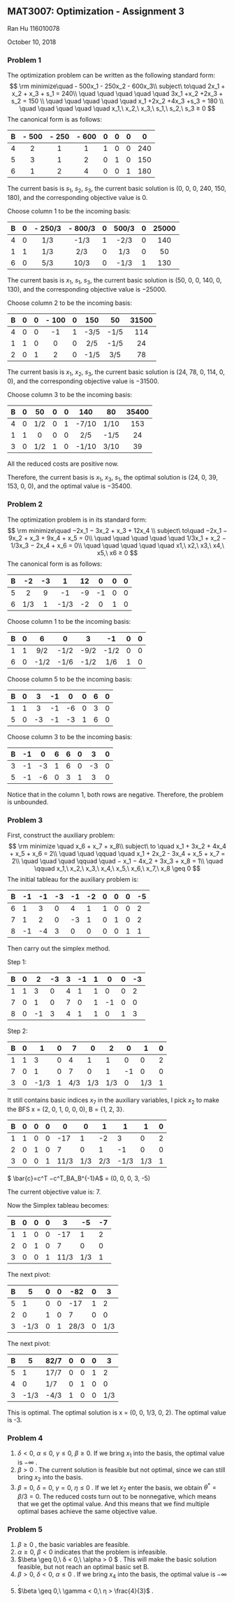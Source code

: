 ## MAT3007: Optimization - Assignment 3

Ran Hu  116010078 

October 10, 2018

### Problem 1

The optimization problem can be written as the following standard form: 
$$
\rm minimize\quad - 500x_1 - 250x_2 - 600x_3\\
subject\ to\quad 2x_1 + x_2 + x_3 + s_1 = 240\\
\quad \quad \quad \quad \quad 3x_1 +x_2 +2x_3 + s_2 = 150 \\
\quad \quad \quad \quad \quad x_1 +2x_2 +4x_3 +s_3 = 180 \\
\quad \quad \quad \quad \quad x_1,\ x_2,\ x_3,\ s_1,\ s_2,\ s_3 ≥ 0
$$
The canonical form is as follows:

|  B   | - 500 | - 250 | - 600 |  0   |  0   |  0   |  0   |
| :--: | :---: | :---: | :---: | :--: | :--: | :--: | :--: |
|  4   |   2   |   1   |   1   |  1   |  0   |  0   | 240  |
|  5   |   3   |   1   |   2   |  0   |  1   |  0   | 150  |
|  6   |   1   |   2   |   4   |  0   |  0   |  1   | 180  |

The current basis is $s_1,\ s_2,\ s_3$, the current basic solution is (0, 0, 0, 240, 150, 180), and the corresponding objective value is 0.

Choose column 1 to be the incoming basis:

|  B   |  0   | - 250/3 | - 800/3 |  0   | 500/3 |  0   | 25000 |
| :--: | :--: | :-----: | :-----: | :--: | :---: | :--: | :---: |
|  4   |  0   |   1/3   |  -1/3   |  1   | -2/3  |  0   |  140  |
|  1   |  1   |   1/3   |   2/3   |  0   |  1/3  |  0   |  50   |
|  6   |  0   |   5/3   |  10/3   |  0   | -1/3  |  1   |  130  |

The current basis is $x_1,\ s_1,\ s_3$, the current basic solution is (50, 0, 0, 140, 0, 130), and the corresponding objective value is $-$25000.

Choose column 2 to be the incoming basis:

|  B   |  0   |  0   | - 100 |  0   | 150  |  50  | 31500 |
| :--: | :--: | :--: | :---: | :--: | :--: | :--: | :---: |
|  4   |  0   |  0   |  -1   |  1   | -3/5 | -1/5 |  114  |
|  1   |  1   |  0   |   0   |  0   | 2/5  | -1/5 |  24   |
|  2   |  0   |  1   |   2   |  0   | -1/5 | 3/5  |  78   |

The current basis is $x_1,\ x_2,\ s_3$, the current basic solution is (24, 78, 0, 114, 0, 0), and the corresponding objective value is $-$31500.

Choose column 3 to be the incoming basis:

|  B   |  0   |  50  |  0   |  0   |  140  |  80  | 35400 |
| :--: | :--: | :--: | :--: | :--: | :---: | :--: | :---: |
|  4   |  0   | 1/2  |  0   |  1   | -7/10 | 1/10 |  153  |
|  1   |  1   |  0   |  0   |  0   |  2/5  | -1/5 |  24   |
|  3   |  0   | 1/2  |  1   |  0   | -1/10 | 3/10 |  39   |

All the reduced costs are positive now. 

Therefore, the current basis is $x_1,\ x_3,\ s_1$, the optimal solution is (24, 0, 39, 153, 0, 0), and the optimal value is $-$35400.



### Problem 2

The optimization problem is in its standard form:
$$
\rm minimize\quad −2x_1 − 3x_2 + x_3 + 12x_4 \\
subject\ to\quad −2x_1 − 9x_2 + x_3 + 9x_4 + x_5 = 0\\
\quad \quad \quad \quad \quad 1/3x_1 + x_2 − 1/3x_3 − 2x_4 + x_6 = 0\\
\quad \quad \quad \quad \quad x1,\ x2,\ x3,\ x4,\ x5,\ x6 ≥ 0
$$
The canonical form is as follows:

|  B   |  -2  |  -3  |  1   |  12  |  0   |  0   |  0   |
| :--: | :--: | :--: | :--: | :--: | :--: | :--: | :--: |
|  5   |  2   |  9   |  -1  |  -9  |  -1  |  0   |  0   |
|  6   | 1/3  |  1   | -1/3 |  -2  |  0   |  1   |  0   |

Choose column 1 to be the incoming basis:

|  B   |  0   |  6   |  0   |  3   |  -1  |  0   |  0   |
| :--: | :--: | :--: | :--: | :--: | :--: | :--: | :--: |
|  1   |  1   | 9/2  | -1/2 | -9/2 | -1/2 |  0   |  0   |
|  6   |  0   | -1/2 | -1/6 | -1/2 | 1/6  |  1   |  0   |

Choose column 5 to be the incoming basis:

|  B   |  0   |  3   |  -1  |  0   |  0   |  6   |  0   |
| :--: | :--: | :--: | :--: | :--: | :--: | :--: | :--: |
|  1   |  1   |  3   |  -1  |  -6  |  0   |  3   |  0   |
|  5   |  0   |  -3  |  -1  |  -3  |  1   |  6   |  0   |

Choose column 3 to be the incoming basis:

|  B   |  -1  |  0   |  6   |  6   |  0   |  3   |  0   |
| :--: | :--: | :--: | :--: | :--: | :--: | :--: | :--: |
|  3   |  -1  |  -3  |  1   |  6   |  0   |  -3  |  0   |
|  5   |  -1  |  -6  |  0   |  3   |  1   |  3   |  0   |

Notice that in the column 1, both rows are negative. Therefore, the problem is unbounded.



### Problem 3

First, construct the auxiliary problem:
$$
\rm minimize \quad x_6 + x_7 + x_8\\
subject\ to \quad x_1 + 3x_2 + 4x_4 + x_5 + x_6 = 2\\
\quad \quad \qquad \quad x_1 + 2x_2 - 3x_4 + x_5 + x_7 = 2\\
\quad \quad \quad \qquad \quad − x_1 − 4x_2 + 3x_3 + x_8 = 1\\
\quad \qquad x_1,\ x_2,\ x_3,\ x_4,\ x_5,\ x_6,\ x_7,\ x_8 \geq 0
$$
The initial tableau for the auxiliary problem is:

| B    | -1   | -1   | -3   | -1   | -2   | 0    | 0    | 0    | -5   |
| ---- | ---- | ---- | ---- | ---- | ---- | ---- | ---- | ---- | ---- |
| 6    | 1    | 3    | 0    | 4    | 1    | 1    | 0    | 0    | 2    |
| 7    | 1    | 2    | 0    | -3   | 1    | 0    | 1    | 0    | 2    |
| 8    | -1   | -4   | 3    | 0    | 0    | 0    | 0    | 1    | 1    |

Then carry out the simplex method.

Step 1:

| B    | 0    | 2    | -3   | 3    | -1   | 1    | 0    | 0    | -3   |
| ---- | ---- | ---- | ---- | ---- | ---- | ---- | ---- | ---- | ---- |
| 1    | 1    | 3    | 0    | 4    | 1    | 1    | 0    | 0    | 2    |
| 7    | 0    | 1    | 0    | 7    | 0    | 1    | -1   | 0    | 0    |
| 8    | 0    | -1   | 3    | 4    | 1    | 1    | 0    | 1    | 3    |

Step 2:

| B    | 0    | 1    | 0    | 7    | 0    | 2    | 0    | 1    | 0    |
| ---- | ---- | ---- | ---- | ---- | ---- | ---- | ---- | ---- | ---- |
| 1    | 1    | 3    | 0    | 4    | 1    | 1    | 0    | 0    | 2    |
| 7    | 0    | 1    | 0    | 7    | 0    | 1    | -1   | 0    | 0    |
| 3    | 0    | -1/3 | 1    | 4/3  | 1/3  | 1/3  | 0    | 1/3  | 1    |

It still contains basic indices $x_7$ in the auxiliary variables, I pick $x_2$ to make the BFS x = (2, 0, 1, 0, 0, 0), B = {1, 2, 3}.

| B    | 0    | 0    | 0    | 0    | 0    | 1    | 1    | 1    | 0    |
| ---- | ---- | ---- | ---- | ---- | ---- | ---- | ---- | ---- | ---- |
| 1    | 1    | 0    | 0    | -17  | 1    | -2   | 3    | 0    | 2    |
| 2    | 0    | 1    | 0    | 7    | 0    | 1    | -1   | 0    | 0    |
| 3    | 0    | 0    | 1    | 11/3 | 1/3  | 2/3  | -1/3 | 1/3  | 1    |

$ \bar{c}=c^T −c^T_BA_B^{-1}A$ = (0, 0, 0, 3, -5) 

The current objective value is: 7.

Now the Simplex tableau becomes:

| B    | 0    | 0    | 0    | 3    | -5   | -7   |
| ---- | ---- | ---- | ---- | ---- | ---- | ---- |
| 1    | 1    | 0    | 0    | -17  | 1    | 2    |
| 2    | 0    | 1    | 0    | 7    | 0    | 0    |
| 3    | 0    | 0    | 1    | 11/3 | 1/3  | 1    |

The next pivot:

| B    | 5    | 0    | 0    | -82  | 0    | 3    |
| ---- | ---- | ---- | ---- | ---- | ---- | ---- |
| 5    | 1    | 0    | 0    | -17  | 1    | 2    |
| 2    | 0    | 1    | 0    | 7    | 0    | 0    |
| 3    | -1/3 | 0    | 1    | 28/3 | 0    | 1/3  |

The next pivot:

| B    | 5    | 82/7 | 0    | 0    | 0    | 3    |
| ---- | ---- | ---- | ---- | ---- | ---- | ---- |
| 5    | 1    | 17/7 | 0    | 0    | 1    | 2    |
| 4    | 0    | 1/7  | 0    | 1    | 0    | 0    |
| 3    | -1/3 | -4/3 | 1    | 0    | 0    | 1/3  |

This is optimal. The optimal solution is x = (0, 0, 1/3, 0, 2). The optimal value is -3.



### Problem 4

1. $δ < 0,\ α ≤ 0,\ γ ≤ 0,\ \beta \geq 0$. If we bring $x_1$ into the basis, the optimal value is $−∞$ .
2. $\beta > 0$ . The current solution is feasible but not optimal, since we can still bring $x_2$ into the basis. 
3. $β = 0,\ δ = 0,\ γ = 0,\ η ≤ 0$ . If we let $x_2$ enter the basis, we obtain $θ^* = β/3 = 0$. The reduced costs turn out to be nonnegative, which means that we get the optimal value. And this means that we find multiple optimal bases achieve the same objective value.

### Problem 5

1. $\beta \geq 0$ , the basic variables are feasible.
2. $\alpha \geq 0,\ \beta < 0$  indicates that the problem is infeasible.
3. $\beta \geq 0,\ δ < 0,\ \alpha > 0 $ . This will make the basic solution feasible, but not reach an optimal basic set B.
4. $\beta > 0,\ \delta < 0,\ \alpha \leq 0$ . If  we bring $x_4$ into the basis, the optimal value is $−∞$ .
5. $\beta \geq 0,\ \gamma < 0,\ η > \frac{4}{3}$ .  

